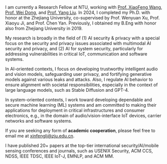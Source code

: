 I am currently a Research Fellow at NTU, working with <a href="https://scholar.google.com/citations?user=pONu-5EAAAAJ&hl=en">Prof. XiaoFeng Wang</a>, <a href="https://weidong.hk/">Prof. Wei Dong</a>, and <a href="https://personal.ntu.edu.sg/yangliu/">Prof. Yang Liu</a>. In 2024, I completed my Ph.D. with honor at the Zhejiang University, co-supervised by Prof. Wenyuan Xu, Prof. Xiaoyu Ji, and Prof. Chen Yan. Previously, I obtained my B.Eng with honor also from Zhejiang University in 2019.


<!-- **I am expected to graduate in June 2024 and I'm on the job market (acadamia/industry). Consider dropping me an email if you have any suitable opportunities.** -->


My research is broadly in the field of (1) AI security & privacy with a special focus on the security and privacy issues associated with multimodal AI security and privacy, and (2) AI for system security, particularly for addressing vulnerabilities in critical IoT, communication and software systems. 

In AI-oriented contexts, I focus on developing trustworthy intelligent audio and vision models, safeguarding user privacy, and fortifying generative models against various leaks and attacks. Also, I regulate AI behavior to ensure alignment with societal responsibilities, especially in the context of large language models, such as Stable Diffusion and GPT-4.

In system-oriented contexts, I work toward developing dependable and secure machine learning (ML) systems and am committed to making their applications for deployment in critical infrastructures and consumer electronics, e.g., in the domain of audio/vision-interface IoT devices, carrier networks and software systems.

If you are seeking any form of <b>academic cooperation</b>, please feel free to email me at xinfengli@zju.edu.cn.

I have published 20+ papers at the top-tier international security/AI/mobile sensing conferences and journals, such as USENIX Security, ACM CCS, NDSS, IEEE TDSC, IEEE IoT-J, EMNLP, and ACM MM.

<!-- My research interest includes neural machine translation and computer vision. I have published more than 100 papers at the top international AI conferences with total <a href='https://scholar.google.com/citations?user=DhtAFkwAAAAJ'>google scholar citations <strong><span id='total_cit'>260000+</span></strong></a> (You can also use google scholar badge <a href='https://scholar.google.com/citations?user=DhtAFkwAAAAJ'><img src="https://img.shields.io/endpoint?url={{ url | url_encode }}&logo=Google%20Scholar&labelColor=f6f6f6&color=9cf&style=flat&label=citations"></a>). -->

